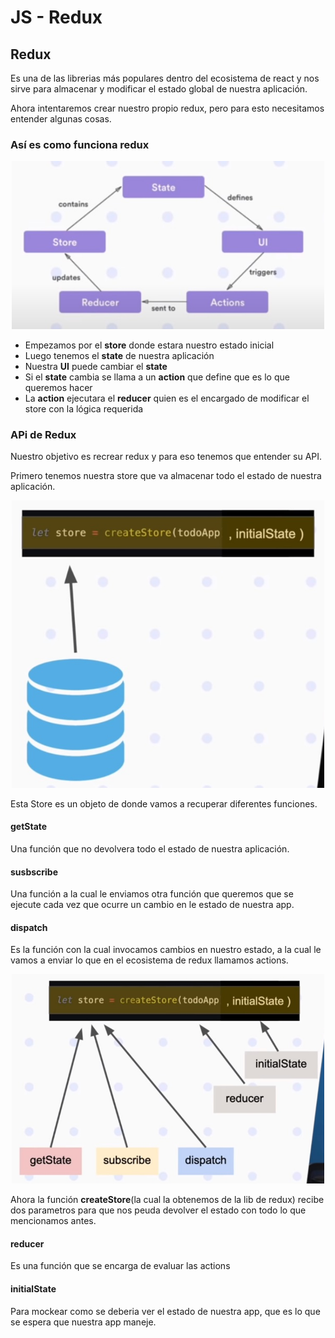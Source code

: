 # JS - Redux

## Redux

Es una de las librerias más populares dentro del ecosistema de react y nos sirve para almacenar y modificar el estado global de nuestra aplicación.

Ahora intentaremos crear nuestro propio redux, pero para esto necesitamos entender algunas cosas.

### Así es como funciona redux

<div align="center">
  <img width="500" src="./img/redux-1.jpg" />
</div>

- Empezamos por el **store** donde estara nuestro estado inicial
- Luego tenemos el **state** de nuestra aplicación
- Nuestra **UI** puede cambiar el **state**
- Si el **state** cambia se llama a un **action** que define que es lo que queremos hacer
- La **action** ejecutara el **reducer** quien es el encargado de modificar el store con la lógica requerida

### APi de Redux

Nuestro objetivo es recrear redux y para eso tenemos que entender su API.

Primero tenemos nuestra store que va almacenar todo el estado de nuestra aplicación.

<div align="center">
  <img width="500" src="./img/redux-2.jpg" />
</div>

Esta Store es un objeto de donde vamos a recuperar diferentes funciones.

#### getState

Una función que no devolvera todo el estado de nuestra aplicación.

#### susbscribe

Una función a la cual le enviamos otra función que queremos que se ejecute cada vez que ocurre un cambio en le estado de nuestra app.

#### dispatch

Es la función con la cual invocamos cambios en nuestro estado, a la cual le vamos a enviar lo que en el ecosistema de redux llamamos actions.

<div align="center">
  <img width="500" src="./img/redux-3.jpg" />
</div>

Ahora la función **createStore**(la cual la obtenemos de la lib de redux) recibe dos parametros para que nos peuda devolver el estado con todo lo que mencionamos antes.

#### reducer

Es una función que se encarga de evaluar las actions

#### initialState

Para mockear como se deberia ver el estado de nuestra app, que es lo que se espera que nuestra app maneje.
